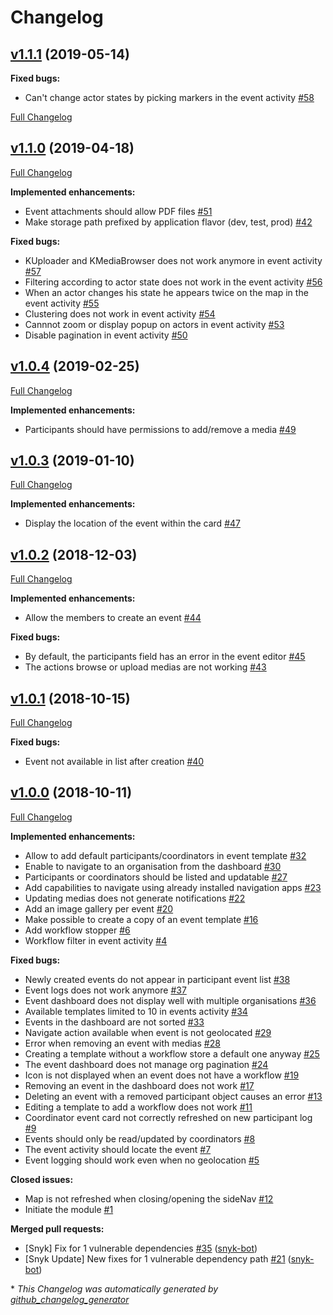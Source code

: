 # Changelog

## [v1.1.1](https://github.com/kalisio/kEvent/tree/v1.1.1) (2019-05-14)

**Fixed bugs:**

- Can't change actor states by picking markers in the event activity [\#58](https://github.com/kalisio/kEvent/issues/58)

[Full Changelog](https://github.com/kalisio/kEvent/compare/v1.1.0...v1.1.1)

## [v1.1.0](https://github.com/kalisio/kEvent/tree/v1.1.0) (2019-04-18)

[Full Changelog](https://github.com/kalisio/kEvent/compare/v1.0.4...v1.1.0)

**Implemented enhancements:**

- Event attachments should allow PDF files [\#51](https://github.com/kalisio/kEvent/issues/51)
- Make storage path prefixed by application flavor \(dev, test, prod\) [\#42](https://github.com/kalisio/kEvent/issues/42)

**Fixed bugs:**

- KUploader and KMediaBrowser does not work anymore in event activity [\#57](https://github.com/kalisio/kEvent/issues/57)
- Filtering according to actor state does not work in the event activity [\#56](https://github.com/kalisio/kEvent/issues/56)
- When an actor changes his state he appears twice on the map in the event activity [\#55](https://github.com/kalisio/kEvent/issues/55)
- Clustering does not work in event activity [\#54](https://github.com/kalisio/kEvent/issues/54)
- Cannnot zoom or display popup on actors in event activity [\#53](https://github.com/kalisio/kEvent/issues/53)
- Disable pagination in event activity [\#50](https://github.com/kalisio/kEvent/issues/50)

## [v1.0.4](https://github.com/kalisio/kEvent/tree/v1.0.4) (2019-02-25)

[Full Changelog](https://github.com/kalisio/kEvent/compare/v1.0.3...v1.0.4)

**Implemented enhancements:**

- Participants should have permissions to add/remove a media [\#49](https://github.com/kalisio/kEvent/issues/49)

## [v1.0.3](https://github.com/kalisio/kEvent/tree/v1.0.3) (2019-01-10)

[Full Changelog](https://github.com/kalisio/kEvent/compare/v1.0.2...v1.0.3)

**Implemented enhancements:**

- Display the location of the event within the card [\#47](https://github.com/kalisio/kEvent/issues/47)

## [v1.0.2](https://github.com/kalisio/kEvent/tree/v1.0.2) (2018-12-03)

[Full Changelog](https://github.com/kalisio/kEvent/compare/v1.0.1...v1.0.2)

**Implemented enhancements:**

- Allow the members to create an event [\#44](https://github.com/kalisio/kEvent/issues/44)

**Fixed bugs:**

- By default, the participants field has an error in the event editor [\#45](https://github.com/kalisio/kEvent/issues/45)
- The actions browse or upload medias are not working [\#43](https://github.com/kalisio/kEvent/issues/43)

## [v1.0.1](https://github.com/kalisio/kEvent/tree/v1.0.1) (2018-10-15)

[Full Changelog](https://github.com/kalisio/kEvent/compare/v1.0.0...v1.0.1)

**Fixed bugs:**

- Event not available in list after creation [\#40](https://github.com/kalisio/kEvent/issues/40)

## [v1.0.0](https://github.com/kalisio/kEvent/tree/v1.0.0) (2018-10-11)

[Full Changelog](https://github.com/kalisio/kEvent/compare/e2e8ea7778d1569c02fd2961920b1e85ce7a8b15...v1.0.0)

**Implemented enhancements:**

- Allow to add default participants/coordinators in event template [\#32](https://github.com/kalisio/kEvent/issues/32)
- Enable to navigate to an organisation from the dashboard [\#30](https://github.com/kalisio/kEvent/issues/30)
- Participants or coordinators should be listed and updatable [\#27](https://github.com/kalisio/kEvent/issues/27)
- Add capabilities to navigate using already  installed navigation apps [\#23](https://github.com/kalisio/kEvent/issues/23)
- Updating medias does not generate notifications [\#22](https://github.com/kalisio/kEvent/issues/22)
- Add an image gallery per event [\#20](https://github.com/kalisio/kEvent/issues/20)
- Make possible to create a copy of an event template [\#16](https://github.com/kalisio/kEvent/issues/16)
- Add workflow stopper [\#6](https://github.com/kalisio/kEvent/issues/6)
- Workflow filter in event activity [\#4](https://github.com/kalisio/kEvent/issues/4)

**Fixed bugs:**

- Newly created events do not appear in participant event list [\#38](https://github.com/kalisio/kEvent/issues/38)
- Event logs does not work anymore [\#37](https://github.com/kalisio/kEvent/issues/37)
- Event dashboard does not display well with multiple organisations [\#36](https://github.com/kalisio/kEvent/issues/36)
- Available templates limited to 10 in events activity [\#34](https://github.com/kalisio/kEvent/issues/34)
- Events in the dashboard are not sorted [\#33](https://github.com/kalisio/kEvent/issues/33)
- Navigate action available when event is not geolocated [\#29](https://github.com/kalisio/kEvent/issues/29)
- Error when removing an event with medias [\#28](https://github.com/kalisio/kEvent/issues/28)
- Creating a template without a workflow store a default one anyway [\#25](https://github.com/kalisio/kEvent/issues/25)
- The event dashboard does not manage org pagination [\#24](https://github.com/kalisio/kEvent/issues/24)
- Icon is not displayed when an event does not have a workflow [\#19](https://github.com/kalisio/kEvent/issues/19)
- Removing an event in the dashboard does not work [\#17](https://github.com/kalisio/kEvent/issues/17)
- Deleting an event with a removed participant object causes an error [\#13](https://github.com/kalisio/kEvent/issues/13)
- Editing a template to add a workflow does not work [\#11](https://github.com/kalisio/kEvent/issues/11)
- Coordinator event card not correctly refreshed on new participant log [\#9](https://github.com/kalisio/kEvent/issues/9)
- Events should only be read/updated by coordinators [\#8](https://github.com/kalisio/kEvent/issues/8)
- The event activity should locate the event [\#7](https://github.com/kalisio/kEvent/issues/7)
- Event logging should work even when no geolocation [\#5](https://github.com/kalisio/kEvent/issues/5)

**Closed issues:**

- Map is not refreshed when closing/opening the sideNav [\#12](https://github.com/kalisio/kEvent/issues/12)
- Initiate the module [\#1](https://github.com/kalisio/kEvent/issues/1)

**Merged pull requests:**

- \[Snyk\] Fix for 1 vulnerable dependencies [\#35](https://github.com/kalisio/kEvent/pull/35) ([snyk-bot](https://github.com/snyk-bot))
- \[Snyk Update\] New fixes for 1 vulnerable dependency path [\#21](https://github.com/kalisio/kEvent/pull/21) ([snyk-bot](https://github.com/snyk-bot))



\* *This Changelog was automatically generated by [github_changelog_generator](https://github.com/skywinder/Github-Changelog-Generator)*